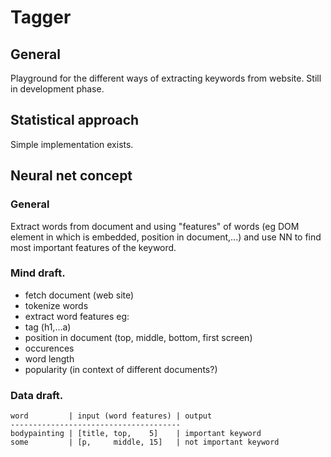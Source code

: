 # Tagger
## General
Playground for the different ways of extracting keywords from website.
Still in development phase.

## Statistical approach
Simple implementation exists.

## Neural net concept
### General
Extract words from document and using "features" of words (eg DOM element in which is embedded, position in document,...)
and use NN to find most important features of the keyword.

### Mind draft.

- fetch document (web site)
- tokenize words
- extract word features eg:
 - tag (h1,...a)
 - position in document (top, middle, bottom, first screen)
 - occurences
 - word length
 - popularity (in context of different documents?)

### Data draft.

``` 
word		 | input (word features) | output
--------------------------------------
bodypainting | [title, top,    5]    | important keyword
some		 | [p,     middle, 15]   | not important keyword
```